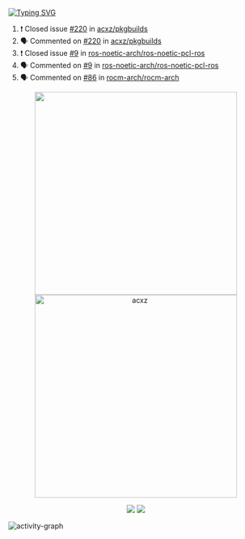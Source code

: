 [![Typing SVG](https://readme-typing-svg.herokuapp.com?size=16&color=AFFFA3&multiline=true&height=75&lines=contributing+to+robotics%2Fae%2Fml%2Fgpu;packaging+it+for+archlinux;ricer)](https://git.io/typing-svg)

<!--START_SECTION:activity-->
1. ❗️ Closed issue [#220](https://github.com/acxz/pkgbuilds/issues/220) in [acxz/pkgbuilds](https://github.com/acxz/pkgbuilds)
2. 🗣 Commented on [#220](https://github.com/acxz/pkgbuilds/issues/220) in [acxz/pkgbuilds](https://github.com/acxz/pkgbuilds)
3. ❗️ Closed issue [#9](https://github.com/ros-noetic-arch/ros-noetic-pcl-ros/issues/9) in [ros-noetic-arch/ros-noetic-pcl-ros](https://github.com/ros-noetic-arch/ros-noetic-pcl-ros)
4. 🗣 Commented on [#9](https://github.com/ros-noetic-arch/ros-noetic-pcl-ros/issues/9) in [ros-noetic-arch/ros-noetic-pcl-ros](https://github.com/ros-noetic-arch/ros-noetic-pcl-ros)
5. 🗣 Commented on [#86](https://github.com/rocm-arch/rocm-arch/issues/86) in [rocm-arch/rocm-arch](https://github.com/rocm-arch/rocm-arch)
<!--END_SECTION:activity-->

<p align="center">
  <img width="400em" src=https://github-readme-stats.vercel.app/api?username=acxz&include_all_commits=true&show_icons=true />
  <img width="400em" src="https://github-readme-streak-stats.herokuapp.com/?user=acxz&" alt="acxz" />
</p>

<p align="center">
  <img src=https://github-readme-stats.vercel.app/api/top-langs/?username=acxz&layout=compact />
  <img src=https://github-profile-trophy.vercel.app/?username=acxz&row=2&column=4 />
</p>

![activity-graph](https://github-readme-activity-graph.cyclic.app/graph?username=acxz&theme=aqua)
